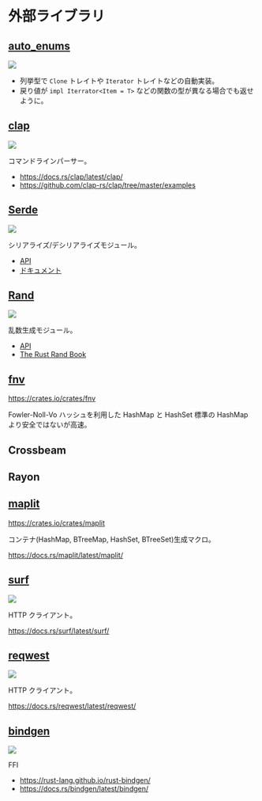 # 外部ライブラリ

## [auto_enums](https://github.com/taiki-e/auto_enums)

[![](https://camo.githubusercontent.com/7c8f6836c68c37934f07832eecbb50ba726ad41a5e67febf0400bb5dad83506d/68747470733a2f2f696d672e736869656c64732e696f2f6372617465732f762f6175746f5f656e756d733f7374796c653d666c61742d737175617265266c6f676f3d72757374)](https://crates.io/crates/auto_enums)

- 列挙型で `Clone` トレイトや `Iterator` トレイトなどの自動実装。
- 戻り値が `impl Iterrator<Item = T>` などの関数の型が異なる場合でも返せように。

## [clap](https://github.com/clap-rs/clap)

[![](https://camo.githubusercontent.com/94da2adcb33ef21a79b8f9b816d57bd10b93541323359b476e689cedc88f1b1b/68747470733a2f2f696d672e736869656c64732e696f2f6372617465732f762f636c61703f7374796c653d666c61742d737175617265)](https://crates.io/crates/clap)

コマンドラインパーサー。

- https://docs.rs/clap/latest/clap/
- https://github.com/clap-rs/clap/tree/master/examples

## [Serde](https://github.com/serde-rs/serde)

[![](https://camo.githubusercontent.com/96a2a18ea13b092e0c3a1753da62f5e4070b8001ef7c36ae15442f1b3a3da99e/68747470733a2f2f696d672e736869656c64732e696f2f6372617465732f762f73657264652e737667)](https://crates.io/crates/serde)

シリアライズ/デシリアライズモジュール。

- [API](https://docs.serde.rs/serde/)
- [ドキュメント](https://serde.rs/)

## [Rand](https://github.com/rust-random/rand)

[![](https://img.shields.io/crates/v/rand.svg)](https://crates.io/crates/rand)

乱数生成モジュール。

- [API](https://docs.rs/rand/latest/rand/)
- [The Rust Rand Book](https://rust-random.github.io/book/)

## [fnv](https://github.com/servo/rust-fnv)

https://crates.io/crates/fnv

Fowler-Noll-Vo ハッシュを利用した HashMap と HashSet 標準の HashMap より安全ではないが高速。

## Crossbeam

## Rayon

## [maplit](https://github.com/bluss/maplit)

https://crates.io/crates/maplit

コンテナ(HashMap, BTreeMap, HashSet, BTreeSet)生成マクロ。

https://docs.rs/maplit/latest/maplit/

## [surf](https://github.com/http-rs/surf)

[![](https://camo.githubusercontent.com/bf286d3f1b5d8f3ae6ac2d0d4648ba091aef7e4d79924a3ef9f674c9124cb0cd/68747470733a2f2f696d672e736869656c64732e696f2f6372617465732f762f737572662e7376673f7374796c653d666c61742d737175617265)](https://crates.io/crates/surf)

HTTP クライアント。

https://docs.rs/surf/latest/surf/

## [reqwest](https://github.com/seanmonstar/reqwest)

[![](https://camo.githubusercontent.com/35029fdc6d31cbd92d2e397447cb20ca68fceff48b0432bdddd6d5e4defc27f7/68747470733a2f2f696d672e736869656c64732e696f2f6372617465732f762f726571776573742e737667)](https://crates.io/crates/reqwest)

HTTP クライアント。

https://docs.rs/reqwest/latest/reqwest/

## [bindgen](https://github.com/rust-lang/rust-bindgen)

[![](https://camo.githubusercontent.com/f55c8ef03a94f345f437e58c2dce71bf8fc4b8415139ba02dfd7e3df6463de77/68747470733a2f2f696d672e736869656c64732e696f2f6372617465732f762f62696e6467656e2e737667)](https://crates.io/crates/bindgen)

FFI

- https://rust-lang.github.io/rust-bindgen/
- https://docs.rs/bindgen/latest/bindgen/
